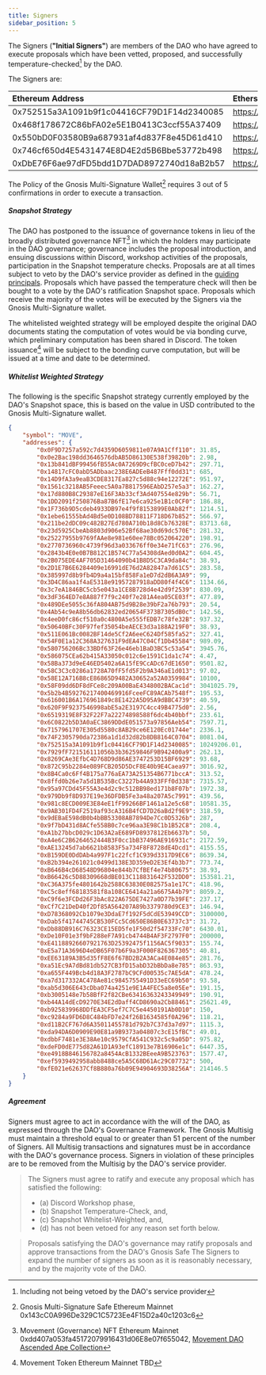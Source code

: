 ```yaml
---
title: Signers
sidebar_position: 5
---
```


The Signers (**"Initial Signers"**) are members of the DAO who have agreed to execute proposals which have been vetted, proposed, and successfully temperature-checked[^1] by the DAO.

The Signers are:

| Ethereum Address                           | Etherscan                                                               |
| :----------------------------------------- | :---------------------------------------------------------------------- |
| 0x752515a3A1091b9f1c04416CF79D1F14d2340085 | https://etherscan.io/address/0x752515a3a1091b9f1c04416cf79d1f14d2340085 |
| 0x468f178672C86bFA02e5E1B0413C3ccf55A37409 | https://etherscan.io/address/0x468f178672C86bFA02e5E1B0413C3ccf55A37409 |
| 0x550bD0F03580B9a687931af4d837F8e45D61d410 | https://etherscan.io/address/0x550bD0F03580B9a687931af4d837F8e45D61d410 |
| 0x746cf650d4E5431474E8D4E2d5B6Bbe53772b498 | https://etherscan.io/address/0x746cf650d4E5431474E8D4E2d5B6Bbe53772b498 |
| 0xDbE76F6ae97dFD5bdd1D7DAD8972740d18aB2b57 | https://etherscan.io/address/0xDbE76F6ae97dFD5bdd1D7DAD8972740d18aB2b57 |

The Policy of the Gnosis Multi-Signature Wallet[^2] requires 3 out of 5 confirmations in order to execute a transaction.

##### Snapshot Strategy

The DAO has postponed to the issuance of governance tokens in lieu of the broadly distributed governance NFT[^3] in which the holders may participate in the DAO governance; governance includes the proposal introduction, and ensuing discussions within Discord, workshop activities of the proposals, participation in the Snapshot temperature checks. Proposals are at all times subject to veto by the DAO's service provider as defined in the [guiding principals](./guiding-principals). Proposals which have passed the temperature check will then be bought to a vote by the DAO's ratification Snapshot space. Proposals which receive the majority of the votes will be executed by the Signers via the Gnosis Multi-Signature wallet.

The whitelisted weighted strategy will be employed despite the original DAO documents stating the computation of votes would be via bonding curve, which preliminary computation has been shared in Discord. The token issuance[^4] will be subject to the bonding curve computation, but will be issued at a time and date to be determined.

##### Whitelist Weighted Strategy

The following is the specific Snapshot strategy currently employed by the DAO's Snapshot space, this is based on the value in USD contributed to the Gnosis Multi-Signature wallet.

```json
{
    "symbol": "MOVE",
    "addresses": {
        "0x0F9D7257a592c7d4359D6059811e07A9A1Cff110": 31.85,
        "0x0e2Bac198dd3646576dbAB5D86130E538f39820b": 2.98,
        "0x13b841dBF99456fB55Ac0A7269D9cfBC0ceD7b42": 297.71,
        "0x14817cFC0abD5ADbaac238E6ADEeB487Fff0dd31": 685,
        "0x14D9fA3a9eaB3CDE8317Ea827c5d88c94e12272E": 951.97,
        "0x1561c3218AB5Feeec5A0a7B817596EAbD257e5a3": 162.27,
        "0x17d880B8C29387eE16F3Ab33cf3Ad407554e829b": 56.71,
        "0x1DD2091f250876Ba87B6fE17e6ca925e1B1c0CF0": 186.88,
        "0x1F736b9D5cdeb4933DB97e4f9f8153899E0Ab82f": 1214.51,
        "0x1ebe61555bAd4Bd5e0D108BD78811F718D67b852": 566.97,
        "0x211be2dDC09c482B27Ed780A710b18d8Cb76328E": 83713.68,
        "0x23d5925CbeAb8803d906e52Bf68ae30d69dc570E": 281.32,
        "0x25227955b9769fAAe8e981e60ee78Bc052064220": 198.91,
        "0x2770736960c4739f96d3a033676ff0e34e71fC63": 276.96,
        "0x2843b4E0e0B7B812C1B574C77a54308dAed0d0A2": 604.45,
        "0x2B075EDE4AF705D31464090b41B8D5C3CA9da84c": 38.93,
        "0x2D1E7B6E6284409e16991dE76d2A82847a7d61C5": 283.58,
        "0x385997d8b9fb4D9a4a15bf858Fa1eD7d2dB6A3A9": 99,
        "0x3D4C86aa1f4aE5318e91957287918aDD80f4f4C6": 1134.66,
        "0x3c7eA1846BC5cb5e043a1CE8B728d4e42d9f2539": 830.09,
        "0x3dF364ED7e8A887f7f9c240f7e281A4ea05CE03f": 477.89,
        "0x489DEe5055c36fA804AB75d9B28e39bF2a76b793": 20.54,
        "0x4Ab54c9eA8b56db62832ed20654F373B7305dB0c": 142.56,
        "0x4eeD0fc86cf510a0c4800A5e555fEDB7c78fe32B": 937.32,
        "0x50640BFc30F97fef35054beAECE3d3a188A219F0": 38.93,
        "0x511E061Bc0082BF14de5Cf2A6eeC624Df585fa52": 327.41,
        "0x54F0E1a12C368A327631F9dEA47C04Cf1Db45584": 989.09,
        "0x580756206Bc33BDf63F26e46eb1BaD3BC5c53a54": 3945.76,
        "0x586075CEa62b415A33050c012c6e1591C1da1c74": 4.47,
        "0x58Ba373d9eE46ED5402a6A15fE9CcADc67dE1650": 9501.82,
        "0x58C3C3c0286a1728A70fF5fd5F2b9A346aE1d013": 97.02,
        "0x58E12A716B8cE86865D9482A30652a52A0359984": 10100,
        "0x58F09dd6DF8dFCe8c209A00BaE4348002BACac1d": 3041025.79,
        "0x5b2b4B59276217400469916FceeFC89ACAb7548f": 195.53,
        "0x616001B6A176961849c8E1422A5D95A9dBBC4739": 40.59,
        "0x620F9F9237546998abE5a2E3197C4cc49B4775d0": 2.56,
        "0x6519319E8F32F22F7a22274898588f6dc4b40bbf": 233.61,
        "0x6C0822b5D3A0aEC3869DDdE051573a97856Aeb54": 7597.71,
        "0x7157961707E305d5580c8AB29ce6E120Ec01744e": 2336.1,
        "0x74F2305790da72386a1d1d32d82b8DB8164C0704": 8081.04,
        "0x752515a3A1091b9f1c04416CF79D1F14d2340085": 10249206.01,
        "0x7929fF721516111056b3b36259846F9B942400a9": 262.13,
        "0x8269CAe3EfbC4D768D9d86AE3747253D15BF6929": 93.68,
        "0x872C95b2284e089FCB205D5DcF8E40b9E4Caea97": 3016.92,
        "0x8B4Ca0c6Ff4B175a776aEA73A251354B6771bccA": 313.52,
        "0x8ffd0b26e7a5d1B535BcC3227b44A933FFf0d338": 7315.57,
        "0x95a97CDd45F55A3e4d2c9c512BB98ed171b8F07b": 1972.38,
        "0x979Db9f8D937E19e36DFDB5Fe3a48a207A5c7991": 439.56,
        "0x981c8ECD009E3E84eE1fF99266BF1461a12e5c68": 10581.35,
        "0x9AB301FD4F2519af93cA316B4fCD7D26aBd2f9E9": 318.59,
        "0x9dEBaE598dB0b4bBB53308AB7894De7Cc0D5326b": 287,
        "0x9f7bD431d8ACfe558B0c7ce96aa3E98C1b1B52C8": 208.4,
        "0xA1b27bbcD029c1D63A2aE689FD8937812Eb6637b": 50,
        "0xA4e6C2B6264652444B3F0cc1bB37496AE916931c": 2172.59,
        "0xAE13245d7ab6621b8583F5a734F8F8728dE4Dcd1": 4155.55,
        "0xB159DE0DdDAb4a997F1c22fcf1C939d3317D9EC6": 8639.34,
        "0xB2b394e261021c0499d138E3D359eD2E3Ef4b3b7": 773.74,
        "0xB646B4cD68548D96804e844b7CfBEf4e74b80675": 38.93,
        "0xB66426c5D88309668dBE013C118831642F532DD0": 153581.21,
        "0xC36A375fe4801642b2588C63830E082575a1e17C": 418.96,
        "0xC5c8eff68183581f8a108CE6414a21a6675A4b79": 8059.2,
        "0xC9f6e3FCDd26F3bAc822A675DE7427a0D77b39FE": 237.17,
        "0xCf7C21DeD40f2Df85A564207A89b3379780d9CE3": 146.94,
        "0xD78368092Cb1079e3DdaE7f192F5dCdE53949CCD": 3100000,
        "0xDab5f41744745CB530FCc5Cd650E86B0E63737c3": 31.72,
        "0xDb88DB916C76323CE15ED5fe1F50d2f54733Fc70": 6430.01,
        "0xDe10F01e3f9bF288eF7A91cb4744B4AF3F2797F0": 200000,
        "0xE41188926607921763D25392475f1156AC5f9033": 155.74,
        "0xE5a71A3696D4eDB65F07b6F9a3F000F826367305": 40.81,
        "0xEE63189A3B5d35fF8E6f67BD2B2A3ACa4E084e85": 281.76,
        "0xa51Ec9A7dBd81db527CB3fD15abD32bBbDa8e785": 863.93,
        "0xa655F449Bcb4d18A3F2787bC9CFd00535c7AE5dA": 478.24,
        "0xa7d317332AC478Ae81c9845755491D33eEC69b50": 93.58,
        "0xab5d306E643cDba074a4251e9E1A4FEC5a8e05Ee": 191.15,
        "0xb3005148e7b58BfF2f82CBe63416363243349949": 190.91,
        "0xb44A14dEcD9270E34E2dDaff4CD8690a2Cb88461": 25621.49,
        "0xb925839968DDfEA3CF5ef7C7C5e4450191Ab0D10": 150,
        "0xc9284a9FD6D8C484bFD7e24f26B1634585f0A296": 118.21,
        "0xd11B2CF767d6A35011455781d792b7C37d3a7d97": 1115.3,
        "0xda94DA6D0909E90E81a9B9373a04807c3cE15fBC": 49.01,
        "0xdbbF7481e3E38Ae10c9579CfA541C932c5c9a05D": 975.82,
        "0xdeFD0dE775d82A61D1A93efC18913e7B16906e1c": 6447.35,
        "0xe4918B846156782a8454AcB1332BEeeA9B523763": 1577.47,
        "0xef5939492958abb8488ce5A5C68D61Ac29C07732": 500,
        "0xfE021e62637Cf8B880a76b09E94904693D38256A": 214146.5
    }
}
```

##### Agreement

Signers must agree to act in accordance with the will of the DAO, as expressed through the DAO's Governance Framework. The Gnosis Multisig must maintain a threshold equal to or greater than 51 percent of the number of Signers. All Multisig transactions and signatures must be in accordance with the DAO's governance process. Signers in violation of these principles are to be removed from the Multisig by the DAO's service provider.

> The Signers must agree to ratify and execute any proposal which has satisfied the following:
>
> -   (a) Discord Workshop phase,
> -   (b) Snapshot Temperature-Check, and,
> -   (c) Snapshot Whitelist-Weighted, and,
> -   (d) has not been vetoed for any reason set forth below.

> Proposals satisfying the DAO's governance may ratify proposals and approve transactions from the DAO's Gnosis Safe
> The Signers to expand the number of signers as soon as it is reasonably necessary, and by the majority vote of the DAO.

[^1]: Including not being vetoed by the DAO's service provider
[^2]: Gnosis Multi-Signature Safe Ethereum Mainnet 0x143cC0A996De329C1C5723Ee4F15D2a40c1203c6
[^3]: Movement (Governance) NFT Ethereum Mainnet 0xdd407a053fa45172079916431d06E8e07f655042, [Movement DAO Ascended Ape Collection](https://opensea.io/collection/movement-daos-ascended-ape-collection)
[^4]: Movement Token Ethereum Mainnet TBD
